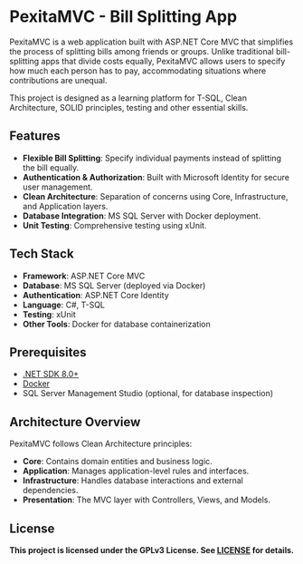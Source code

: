 # PexitaMVC - Bill Splitting App

PexitaMVC is a web application built with ASP.NET Core MVC that simplifies the process of splitting bills among friends or groups. Unlike traditional bill-splitting apps that divide costs equally, PexitaMVC allows users to specify how much each person has to pay, accommodating situations where contributions are unequal. 

This project is designed as a learning platform for T-SQL, Clean Architecture, SOLID principles, testing and other essential skills.


## Features
- **Flexible Bill Splitting**: Specify individual payments instead of splitting the bill equally.
- **Authentication & Authorization**: Built with Microsoft Identity for secure user management.
- **Clean Architecture**: Separation of concerns using Core, Infrastructure, and Application layers.
- **Database Integration**: MS SQL Server with Docker deployment.
- **Unit Testing**: Comprehensive testing using xUnit.



## Tech Stack
- **Framework**: ASP.NET Core MVC
- **Database**: MS SQL Server (deployed via Docker)
- **Authentication**: ASP.NET Core Identity
- **Language**: C#, T-SQL
- **Testing**: xUnit
- **Other Tools**: Docker for database containerization

## Prerequisites
- [.NET SDK 8.0+](https://dotnet.microsoft.com/download)
- [Docker](https://www.docker.com/)
- SQL Server Management Studio (optional, for database inspection)

## Architecture Overview
PexitaMVC follows Clean Architecture principles:

- **Core**: Contains domain entities and business logic.
- **Application**: Manages application-level rules and interfaces.
- **Infrastructure**: Handles database interactions and external dependencies.
- **Presentation**: The MVC layer with Controllers, Views, and Models.

## License
**This project is licensed under the GPLv3 License. See [LICENSE](LICENSE.txt) for details.**
